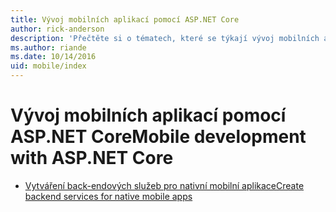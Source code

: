 ```yaml
---
title: Vývoj mobilních aplikací pomocí ASP.NET Core
author: rick-anderson
description: 'Přečtěte si o tématech, které se týkají vývoj mobilních aplikací pomocí ASP.NET Core.'
ms.author: riande
ms.date: 10/14/2016
uid: mobile/index
---
```

# <a name="mobile-development-with-aspnet-core"></a><span data-ttu-id="84775-103">Vývoj mobilních aplikací pomocí ASP.NET Core</span><span class="sxs-lookup"><span data-stu-id="84775-103">Mobile development with ASP.NET Core</span></span>

* [<span data-ttu-id="84775-104">Vytváření back-endových služeb pro nativní mobilní aplikace</span><span class="sxs-lookup"><span data-stu-id="84775-104">Create backend services for native mobile apps</span></span>](native-mobile-backend.md)
